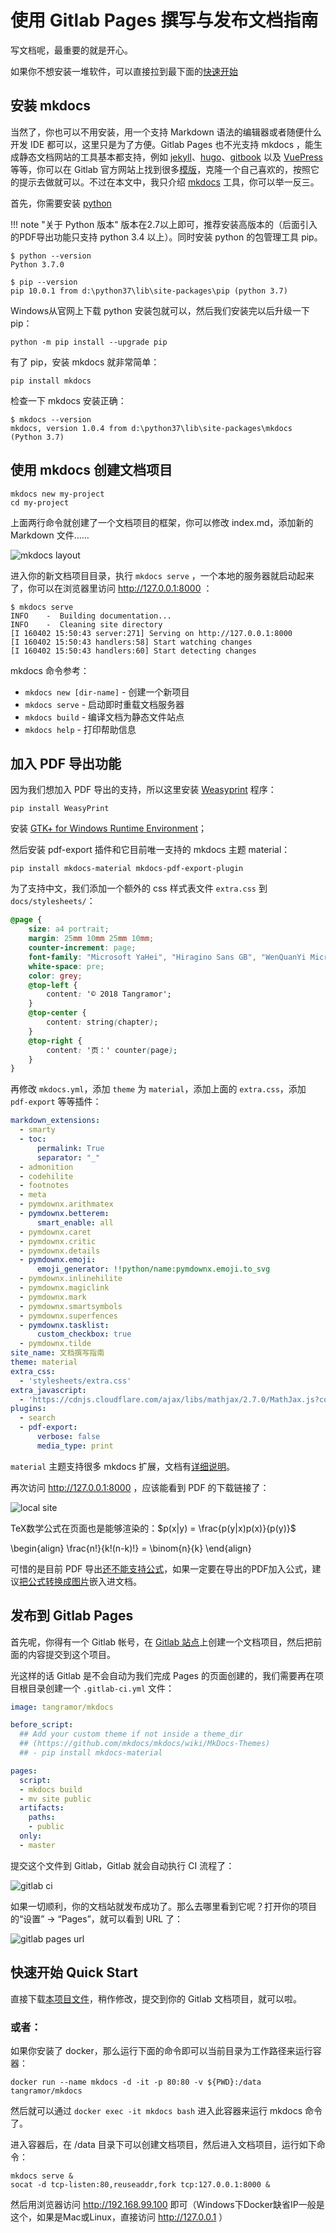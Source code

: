 # 使用 Gitlab Pages 撰写与发布文档指南

写文档呢，最重要的就是开心。

如果你不想安装一堆软件，可以直接拉到最下面的[快速开始](#quick_start)

## 安装 mkdocs

当然了，你也可以不用安装，用一个支持 Markdown 语法的编辑器或者随便什么开发 IDE 都可以，这里只是为了方便。Gitlab Pages 也不光支持 mkdocs ，能生成静态文档网站的工具基本都支持，例如 [jekyll](https://jekyllrb.com/)、[hugo](https://gohugo.io/)、[gitbook](https://legacy.gitbook.com/) 以及 [VuePress](https://vuepress.vuejs.org/zh/) 等等，你可以在 Gitlab 官方网站上找到很多[模版](https://gitlab.com/pages)，克隆一个自己喜欢的，按照它的提示去做就可以。不过在本文中，我只介绍 [mkdocs](https://www.mkdocs.org) 工具，你可以举一反三。

首先，你需要安装 [python](https://www.python.org/)

!!! note "关于 Python 版本"
    版本在2.7以上即可，推荐安装高版本的（后面引入的PDF导出功能只支持 python 3.4 以上）。同时安装 python 的包管理工具 pip。

```
$ python --version
Python 3.7.0

$ pip --version
pip 10.0.1 from d:\python37\lib\site-packages\pip (python 3.7)
```

Windows从官网上下载 python 安装包就可以，然后我们安装完以后升级一下 pip：

```
python -m pip install --upgrade pip
```

有了 pip，安装 mkdocs 就非常简单：

```
pip install mkdocs
```

检查一下 mkdocs 安装正确：

```
$ mkdocs --version
mkdocs, version 1.0.4 from d:\python37\lib\site-packages\mkdocs (Python 3.7)
```


## 使用 mkdocs 创建文档项目

```
mkdocs new my-project
cd my-project
```

上面两行命令就创建了一个文档项目的框架，你可以修改 index.md，添加新的 Markdown 文件……

![mkdocs layout](./images/initial-layout.png)

进入你的新文档项目目录，执行 `mkdocs serve` ，一个本地的服务器就启动起来了，你可以在浏览器里访问 http://127.0.0.1:8000 ：

```
$ mkdocs serve
INFO    -  Building documentation...
INFO    -  Cleaning site directory
[I 160402 15:50:43 server:271] Serving on http://127.0.0.1:8000
[I 160402 15:50:43 handlers:58] Start watching changes
[I 160402 15:50:43 handlers:60] Start detecting changes
```

mkdocs 命令参考：

* `mkdocs new [dir-name]` - 创建一个新项目
* `mkdocs serve` - 启动即时重载文档服务器
* `mkdocs build` - 编译文档为静态文件站点
* `mkdocs help` - 打印帮助信息


## 加入 PDF 导出功能

因为我们想加入 PDF 导出的支持，所以这里安装 [Weasyprint](https://weasyprint.readthedocs.io/en/latest/install.html) 程序：

```
pip install WeasyPrint
```

安装 [GTK+ for Windows Runtime Environment](https://weasyprint.readthedocs.io/en/latest/install.html#gtk64installer)；

然后安装 pdf-export 插件和它目前唯一支持的 mkdocs 主题 material：

``` shell
pip install mkdocs-material mkdocs-pdf-export-plugin
```

为了支持中文，我们添加一个额外的 css 样式表文件 `extra.css` 到 `docs/stylesheets/`：

``` CSS
@page {
    size: a4 portrait;
    margin: 25mm 10mm 25mm 10mm;
    counter-increment: page;
    font-family: "Microsoft YaHei", "Hiragino Sans GB", "WenQuanYi Micro Hei Mono", "Material Icons", "Roboto", "Helvetica Neue", Helvetica, Arial, sans-serif;
    white-space: pre;
    color: grey;
    @top-left {
        content: '© 2018 Tangramor';
    }
    @top-center {
        content: string(chapter);
    }
    @top-right {
        content: '页：' counter(page);
    }
}
```

再修改 `mkdocs.yml`，添加 `theme` 为 `material`，添加上面的 `extra.css`，添加 `pdf-export` 等等插件：

``` YAML
markdown_extensions:
  - smarty
  - toc:
      permalink: True
      separator: "_"
  - admonition
  - codehilite
  - footnotes
  - meta
  - pymdownx.arithmatex
  - pymdownx.betterem:
      smart_enable: all
  - pymdownx.caret
  - pymdownx.critic
  - pymdownx.details
  - pymdownx.emoji:
      emoji_generator: !!python/name:pymdownx.emoji.to_svg
  - pymdownx.inlinehilite
  - pymdownx.magiclink
  - pymdownx.mark
  - pymdownx.smartsymbols
  - pymdownx.superfences
  - pymdownx.tasklist:
      custom_checkbox: true
  - pymdownx.tilde
site_name: 文档撰写指南
theme: material
extra_css:
  - 'stylesheets/extra.css'
extra_javascript:
  - 'https://cdnjs.cloudflare.com/ajax/libs/mathjax/2.7.0/MathJax.js?config=TeX-MML-AM_CHTML'
plugins:
  - search
  - pdf-export:
      verbose: false
      media_type: print
```

`material` 主题支持很多 mkdocs 扩展，文档有[详细说明](https://squidfunk.github.io/mkdocs-material/extensions/admonition/)。

再次访问 http://127.0.0.1:8000 ，应该能看到 PDF 的下载链接了：

![local site](./images/localhost.png)


TeX数学公式在页面也是能够渲染的：$p(x|y) = \frac{p(y|x)p(x)}{p(y)}$

\begin{align}
\frac{n!}{k!(n-k)!} = \binom{n}{k}
\end{align}

可惜的是目前 PDF 导出[还不能支持公式](https://github.com/Kozea/WeasyPrint/issues/59)，如果一定要在导出的PDF加入公式，建议[把公式转换成图片](http://latex.codecogs.com/eqneditor/editor.php)嵌入进文档。


## 发布到 Gitlab Pages

首先呢，你得有一个 Gitlab 帐号，在 [Gitlab 站点](http://gitlab.com)上创建一个文档项目，然后把前面的内容提交到这个项目。

光这样的话 Gitlab 是不会自动为我们完成 Pages 的页面创建的，我们需要再在项目根目录创建一个 `.gitlab-ci.yml` 文件：

``` YAML
image: tangramor/mkdocs

before_script:
  ## Add your custom theme if not inside a theme_dir
  ## (https://github.com/mkdocs/mkdocs/wiki/MkDocs-Themes)
  ## - pip install mkdocs-material

pages:
  script:
  - mkdocs build
  - mv site public
  artifacts:
    paths:
    - public
  only:
  - master

```

提交这个文件到 Gitlab，Gitlab 就会自动执行 CI 流程了：

![gitlab ci](./images/gitlab_ci.png)

如果一切顺利，你的文档站就发布成功了。那么去哪里看到它呢？打开你的项目的“设置” -> “Pages”，就可以看到 URL 了：

![gitlab pages url](./images/gitlab_pages_settings.png)



## 快速开始 Quick Start

直接下载[本项目文件](https://github.com/tangramor/mkdocs/archive/master.zip)，稍作修改，提交到你的 Gitlab 文档项目，就可以啦。


### 或者：

如果你安装了 docker，那么运行下面的命令即可以当前目录为工作路径来运行容器：

```
docker run --name mkdocs -d -it -p 80:80 -v ${PWD}:/data tangramor/mkdocs
```


然后就可以通过 `docker exec -it mkdocs bash` 进入此容器来运行 mkdocs 命令了。

进入容器后，在 /data 目录下可以创建文档项目，然后进入文档项目，运行如下命令：

```
mkdocs serve &
socat -d tcp-listen:80,reuseaddr,fork tcp:127.0.0.1:8000 &
```

然后用浏览器访问 http://192.168.99.100 即可（Windows下Docker缺省IP一般是这个，如果是Mac或Linux，直接访问 http://127.0.0.1 ）




